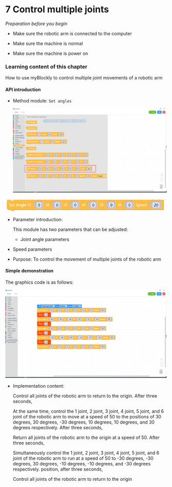 # 7 Control multiple joints

<i>Preparation before you begin</i>

- Make sure the robotic arm is connected to the computer

- Make sure the machine is normal

- Make sure the machine is power on

### Learning content of this chapter

How to use myBlockly to control multiple joint movements of a robotic arm

#### API introduction

* Method module: `Set angles`

  <img src="./img/case/go_zero_item.png" style="zoom: 50%;" />

<img src="./img/blocks/mid/8.png" />

* Parameter introduction:

  This module has two parameters that can be adjusted:

  - Joint angle parameters

* Speed parameters

- Purpose: To control the movement of multiple joints of the robotic arm



#### Simple demonstration

The graphics code is as follows:

<img src="./img/case/joints.png"  />

* Implementation content:

  Control all joints of the robotic arm to return to the origin. After three seconds,

  At the same time, control the 1 joint, 2 joint, 3 joint, 4 joint, 5 joint, and 6 joint of the robotic arm to move at a speed of 50 to the positions of 30 degrees, 30 degrees, -30 degrees, 10 degrees, 10 degrees, and 30 degrees respectively. After three seconds,

  Return all joints of the robotic arm to the origin at a speed of 50. After three seconds,

  Simultaneously control the 1 joint, 2 joint, 3 joint, 4 joint, 5 joint, and 6 joint of the robotic arm to run at a speed of 50 to -30 degrees, -30 degrees, 30 degrees, -10 degrees, -10 degrees, and -30 degrees respectively. position, after three seconds,

  Control all joints of the robotic arm to return to the origin

